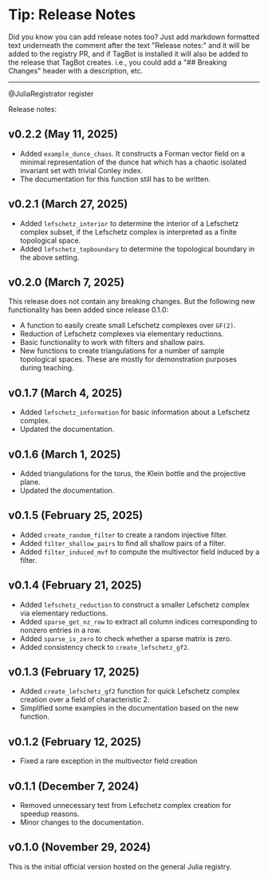 
# Tip: Release Notes

Did you know you can add release notes too? Just add markdown formatted text
underneath the comment after the text "Release notes:" and it will be added to
the registry PR, and if TagBot is installed it will also be added to the release
that TagBot creates. i.e., you could add a "## Breaking Changes" header with a
description, etc.

*******************************************************************************

@JuliaRegistrator register

Release notes:

## v0.2.2 (May 11, 2025)

- Added `example_dunce_chaos`. It constructs a Forman vector field
  on a minimal representation of the dunce hat which has a chaotic
  isolated invariant set with trivial Conley index.
- The documentation for this function still has to be written.

## v0.2.1 (March 27, 2025)

- Added `lefschetz_interior` to determine the interior of a Lefschetz
  complex subset, if the Lefschetz complex is interpreted as a finite
  topological space.
- Added `lefschetz_topboundary` to determine the topological boundary
  in the above setting.

## v0.2.0 (March 7, 2025)

This release does not contain any breaking changes. But the 
following new functionality has been added since release 0.1.0:

- A function to easily create small Lefschetz complexes over `GF(2)`.
- Reduction of Lefschetz complexes via elementary reductions.
- Basic functionality to work with filters and shallow pairs.
- New functions to create triangulations for a number of
  sample topological spaces. These are mostly for demonstration
  purposes during teaching.

## v0.1.7 (March 4, 2025)

- Added `lefschetz_information` for basic information about a
  Lefschetz complex.
- Updated the documentation.

## v0.1.6 (March 1, 2025)

- Added triangulations for the torus, the Klein bottle and the
  projective plane.
- Updated the documentation.

## v0.1.5 (February 25, 2025)

- Added `create_random_filter` to create a random injective filter.
- Added `filter_shallow_pairs` to find all shallow pairs of a filter.
- Added `filter_induced_mvf` to compute the multivector field induced
  by a filter.

## v0.1.4 (February 21, 2025)

- Added `lefschetz_reduction` to construct a smaller Lefschetz complex
  via elementary reductions.
- Added `sparse_get_nz_row` to extract all column indices corresponding
  to nonzero entries in a row.
- Added `sparse_is_zero` to check whether a sparse matrix is zero.
- Added consistency check to `create_lefschetz_gf2`.

## v0.1.3 (February 17, 2025)

- Added `create_lefschetz_gf2` function for quick Lefschetz complex creation
  over a field of characteristic 2.
- Simplified some examples in the documentation based on the new function.

## v0.1.2 (February 12, 2025)

- Fixed a rare exception in the multivector field creation

## v0.1.1 (December 7, 2024)

- Removed unnecessary test from Lefschetz complex creation for speedup reasons.
- Minor changes to the documentation.

## v0.1.0 (November 29, 2024)

This is the initial official version hosted on the general Julia registry.


